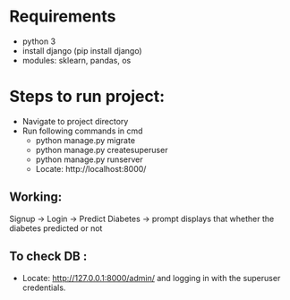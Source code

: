 # Requirements
- python 3
- install django (pip install django)
- modules: sklearn, pandas, os

# Steps to run project:
- Navigate to project directory
- Run following commands in cmd
  - python manage.py migrate
  - python manage.py createsuperuser
  - python manage.py runserver
  - Locate: http://localhost:8000/


## Working:
Signup -> Login -> Predict Diabetes -> prompt displays that whether the diabetes predicted or not

## To check DB : 
   - Locate: http://127.0.0.1:8000/admin/ and logging in with the superuser credentials.






